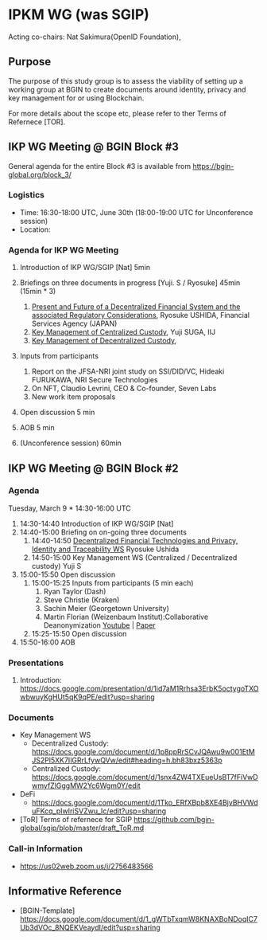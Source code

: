 # IPKM WG (was SGIP) 

Acting co-chairs: Nat Sakimura(OpenID Foundation), 


## Purpose

The purpose of this study group is to assess the viability of setting up a working group at BGIN 
to create documents around identity, privacy and key management for or using Blockchain. 

For more details about the scope etc, please refer to ther Terms of Refernece [TOR]. 

## IKP WG Meeting @ BGIN Block #3

General agenda for the entire Block #3 is available from https://bgin-global.org/block_3/

### Logistics

* Time: 16:30-18:00 UTC, June 30th (18:00-19:00 UTC for Unconference session)
* Location: 

### Agenda for IKP WG Meeting

1. Introduction of IKP WG/SGIP [Nat] 5min
1. Briefings on three documents in progress [Yuji. S / Ryosuke] 45min (15min * 3)
    1. [Present and Future of a Decentralized Financial System and the associated Regulatory Considerations](https://docs.google.com/document/d/1Tko_ERfXBpb8XE4BjvBHVWduFKcq_pIwIriSVZwu_Ic/edit?usp=sharing), Ryosuke USHIDA, Financial Services Agency (JAPAN)
    1. [Key Management of Centralized Custody](https://docs.google.com/document/d/1snx4ZW4TXEueUsBT7fFiVwDwmyfZlGggMW2Yc6Wgm0Y/edit), Yuji SUGA, IIJ
    1. [Key Management of Decentralized Custody](https://docs.google.com/document/d/1p8ppRrSCvJQAwu9w001EtMJS2Pl5XK7IlGRrLfywQVw/edit?usp=sharing), 

1. Inputs from participants
    1. Report on the JFSA-NRI joint study on SSI/DID/VC, Hideaki FURUKAWA, NRI Secure Technologies
    1. On NFT, Claudio Levrini, CEO & Co-founder, Seven Labs
    1. New work item proposals
1. Open discussion 5 min
1. AOB 5 min
1. (Unconference session) 60min


## IKP WG Meeting @ BGIN Block #2

### Agenda

Tuesday, March 9 * 14:30-16:00  UTC

1. 14:30-14:40 Introduction of IKP WG/SGIP [Nat]
1. 14:40-15:00 Briefing on on-going three documents
    1. 14:40-14:50  [Decentralized Financial Technologies and Privacy, Identity and Traceability WS](https://drive.google.com/file/d/1g7YNA3rJ864ezWQlhbbFZczlIWLBpUX0/view) Ryosuke Ushida
    1. 14:50-15:00 Key Management WS (Centralized / Decentralized custody) Yuji S
1. 15:00-15:50 Open discussion
    1. 15:00-15:25 Inputs from participants (5 min each)
        1. Ryan Taylor (Dash)
        1. Steve Christie (Kraken)
        1. Sachin Meier (Georgetown University)
        1. Martin Florian (Weizenbaum Institut):Collaborative Deanonymization [Youtube](https://www.youtube.com/watch?v=jHIyNtC0LK8) | [Paper](https://arxiv.org/pdf/2005.03535.pdf)
    1. 15:25-15:50 Open discussion
1. 15:50-16:00 AOB


### Presentations

1. Introduction: https://docs.google.com/presentation/d/1id7aM1Rrhsa3ErbK5octygoTXOwbwuyKgHUt5qK9qPE/edit?usp=sharing


### Documents

* Key Management WS
    * Decentralized Custody: https://docs.google.com/document/d/1p8ppRrSCvJQAwu9w001EtMJS2Pl5XK7IlGRrLfywQVw/edit#heading=h.bh83bxz5363p
    * Centralized Custody: https://docs.google.com/document/d/1snx4ZW4TXEueUsBT7fFiVwDwmyfZlGggMW2Yc6Wgm0Y/edit
* DeFi
    * https://docs.google.com/document/d/1Tko_ERfXBpb8XE4BjvBHVWduFKcq_pIwIriSVZwu_Ic/edit?usp=sharing
* [ToR] Terms of refernece for SGIP https://github.com/bgin-global/sgip/blob/master/draft_ToR.md


### Call-in Information

* https://us02web.zoom.us/j/2756483566

## Informative Reference
* [BGIN-Template] https://docs.google.com/document/d/1_gWTbTxqmW8KNAXBoNDoqIC7Ub3dVOc_8NQEKVeaydI/edit?usp=sharing


